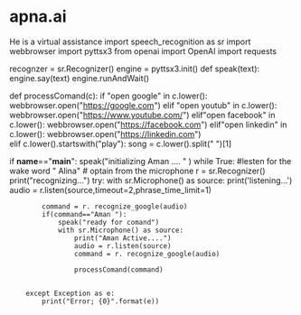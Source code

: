 # apna.ai
He is a virtual assistance
import speech_recognition as sr
import webbrowser
import pyttsx3
from openai import OpenAI
import requests


recognzer = sr.Recognizer()
engine = pyttsx3.init()
def speak(text):
    engine.say(text)
    engine.runAndWait()


def processComand(c):
    if "open google" in c.lower():
        webbrowser.open("https://google.com")
    elif "open youtub" in c.lower():
        webbrowser.open("https://www.youtube.com/") 
    elif"open facebook" in c.lower():
        webbrowser.open("https://facebook.com") 
    elif"open linkedin" in c.lower():
        webbrowser.open("https://linkedin.com")  
    elif c.lower().startswith("play"):
         song = c.lower().split("  ")[1]   
         
         

        
if __name__=="__main__":
    speak("initializing   Aman .... " )
    while True:
        #lesten for the wake word " Alina"
        # optain from the microphone
        r = sr.Recognizer() 
        print("recognizing...")
        try:
            with sr.Microphone() as source:
                print('listening...')
                audio = r.listen(source,timeout=2,phrase_time_limit=1) 
            
            command = r. recognize_google(audio) 
            if(command=="Aman "):
                speak("ready for comand")
                with sr.Microphone() as source:
                    print("Aman Active....")
                    audio = r.listen(source)
                    command = r. recognize_google(audio)

                    processComand(command) 
                
                
        except Exception as e:
            print("Error; {0}".format(e)) 
